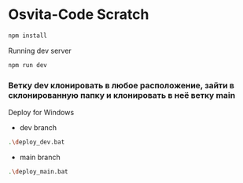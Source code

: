 # Osvita-Code Scratch

```bash
npm install
```

Running dev server
```bash
npm run dev
```

### Ветку dev клонировать в любое расположение, зайти в склонированную папку и клонировать в неё ветку main

Deploy for Windows

- dev branch
```bash
.\deploy_dev.bat
```

- main branch
```bash
.\deploy_main.bat
```